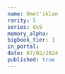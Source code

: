 ```yaml
---
name: Omet'iklan
rarity: 5
series: ds9
memory_alpha:
bigbook_tier: 1
in_portal:
date: 07/02/2024
published: true
---
```



